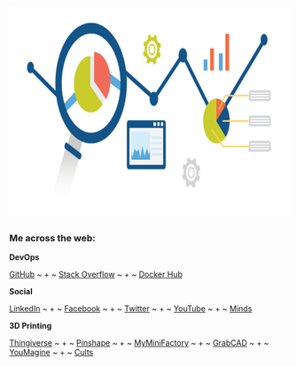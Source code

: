 <p align="center">
  <img width="854" height="382" src="https://github.com/jgphilpott/jgphilpott/blob/main/flow.png">
</p>

### Me across the web:

**DevOps**

[GitHub](https://github.com/jgphilpott) ~ + ~ [Stack Overflow](https://stackoverflow.com/users/1544937/jacob-philpott) ~ + ~ [Docker Hub](https://hub.docker.com/u/jgphilpott)

**Social**

[LinkedIn](https://www.linkedin.com/in/jgphilpott) ~ + ~ [Facebook](https://www.facebook.com/jgphilpott) ~ + ~ [Twitter](https://twitter.com/__jgphilpott__) ~ + ~ [YouTube](https://www.youtube.com/channel/UCwU-tFbVQ_ngKaacRzwQd8A) ~ + ~ [Minds](https://www.minds.com/jgphilpott)

**3D Printing**

[Thingiverse](https://www.thingiverse.com/jgphilpott) ~ + ~ [Pinshape](https://pinshape.com/users/964002) ~ + ~ [MyMiniFactory](https://www.myminifactory.com/users/jgphilpott) ~ + ~ [GrabCAD](https://grabcad.com/jacob.philpott-1) ~ + ~ [YouMagine](https://www.youmagine.com/jgphilpott) ~ + ~ [Cults](https://cults3d.com/en/users/jacobphilpott)
